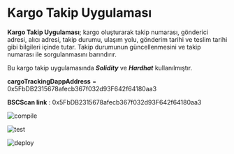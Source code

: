 # Kargo Takip Uygulaması

 **Kargo Takip Uygulaması**; kargo oluşturarak takip numarası, gönderici adresi, alıcı adresi, takip durumu, ulaşım yolu, gönderim tarihi ve teslim tarihi gibi bilgileri içinde tutar. Takip durumunun güncellenmesini ve takip numarası ile sorgulanmasını barındırır.
 
 Bu kargo takip uygulamasında ***Solidity*** ve ***Hardhat*** kullanılmıştır.

**cargoTrackingDappAddress** = 0x5FbDB2315678afecb367f032d93F642f64180aa3

**BSCScan link** : 0x5FbDB2315678afecb367f032d93F642f64180aa3

![compile](https://github.com/MeryemSulum/Cargo_Tracking_Dapp/assets/118208883/922fb734-06d4-4528-a467-d61d43849a27)

![test](https://github.com/MeryemSulum/Cargo_Tracking_Dapp/assets/118208883/34cfcb20-f938-41b1-b783-61c673a4cd49)

![deploy](https://github.com/MeryemSulum/Cargo_Tracking_Dapp/assets/118208883/35026d3a-6e65-4ce0-84ef-d6fc4640936f)
